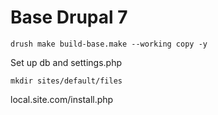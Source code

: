 # Base Drupal 7
`drush make build-base.make --working copy -y`

Set up db and settings.php

`mkdir sites/default/files`

local.site.com/install.php
